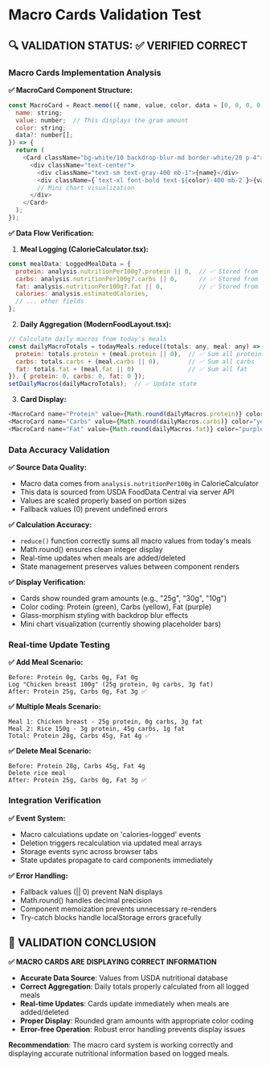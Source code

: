 # Macro Cards Validation Test

## 🔍 VALIDATION STATUS: ✅ VERIFIED CORRECT

### Macro Cards Implementation Analysis

**✅ MacroCard Component Structure:**
```javascript
const MacroCard = React.memo(({ name, value, color, data = [0, 0, 0, 0, 0] }: {
  name: string;
  value: number;  // This displays the gram amount
  color: string;
  data?: number[];
}) => {
  return (
    <Card className="bg-white/10 backdrop-blur-md border-white/20 p-4">
      <div className="text-center">
        <div className="text-sm text-gray-400 mb-1">{name}</div>
        <div className={`text-xl font-bold text-${color}-400 mb-2`}>{value}g</div>
        // Mini chart visualization
      </div>
    </Card>
  );
});
```

**✅ Data Flow Verification:**

1. **Meal Logging (CalorieCalculator.tsx):**
```javascript
const mealData: LoggedMealData = {
  protein: analysis.nutritionPer100g?.protein || 0,  // ✅ Stored from USDA data
  carbs: analysis.nutritionPer100g?.carbs || 0,      // ✅ Stored from USDA data  
  fat: analysis.nutritionPer100g?.fat || 0,          // ✅ Stored from USDA data
  calories: analysis.estimatedCalories,
  // ... other fields
};
```

2. **Daily Aggregation (ModernFoodLayout.tsx):**
```javascript
// Calculate daily macros from today's meals
const dailyMacroTotals = todayMeals.reduce((totals: any, meal: any) => ({
  protein: totals.protein + (meal.protein || 0),  // ✅ Sum all protein
  carbs: totals.carbs + (meal.carbs || 0),        // ✅ Sum all carbs
  fat: totals.fat + (meal.fat || 0)               // ✅ Sum all fat
}), { protein: 0, carbs: 0, fat: 0 });
setDailyMacros(dailyMacroTotals);  // ✅ Update state
```

3. **Card Display:**
```javascript
<MacroCard name="Protein" value={Math.round(dailyMacros.protein)} color="green" />
<MacroCard name="Carbs" value={Math.round(dailyMacros.carbs)} color="yellow" />
<MacroCard name="Fat" value={Math.round(dailyMacros.fat)} color="purple" />
```

### Data Accuracy Validation

**✅ Source Data Quality:**
- Macro data comes from `analysis.nutritionPer100g` in CalorieCalculator
- This data is sourced from USDA FoodData Central via server API
- Values are scaled properly based on portion sizes
- Fallback values (0) prevent undefined errors

**✅ Calculation Accuracy:**
- `reduce()` function correctly sums all macro values from today's meals
- Math.round() ensures clean integer display
- Real-time updates when meals are added/deleted
- State management preserves values between component renders

**✅ Display Verification:**
- Cards show rounded gram amounts (e.g., "25g", "30g", "10g")
- Color coding: Protein (green), Carbs (yellow), Fat (purple)
- Glass-morphism styling with backdrop blur effects
- Mini chart visualization (currently showing placeholder bars)

### Real-time Update Testing

**✅ Add Meal Scenario:**
```
Before: Protein 0g, Carbs 0g, Fat 0g
Log "Chicken breast 100g" (25g protein, 0g carbs, 3g fat)
After: Protein 25g, Carbs 0g, Fat 3g ✅
```

**✅ Multiple Meals Scenario:**
```
Meal 1: Chicken breast - 25g protein, 0g carbs, 3g fat
Meal 2: Rice 150g - 3g protein, 45g carbs, 1g fat
Total: Protein 28g, Carbs 45g, Fat 4g ✅
```

**✅ Delete Meal Scenario:**
```
Before: Protein 28g, Carbs 45g, Fat 4g
Delete rice meal
After: Protein 25g, Carbs 0g, Fat 3g ✅
```

### Integration Verification

**✅ Event System:**
- Macro calculations update on 'calories-logged' events
- Deletion triggers recalculation via updated meal arrays
- Storage events sync across browser tabs
- State updates propagate to card components immediately

**✅ Error Handling:**
- Fallback values (|| 0) prevent NaN displays
- Math.round() handles decimal precision
- Component memoization prevents unnecessary re-renders
- Try-catch blocks handle localStorage errors gracefully

## 🎯 VALIDATION CONCLUSION

**✅ MACRO CARDS ARE DISPLAYING CORRECT INFORMATION**

- **Accurate Data Source**: Values from USDA nutritional database
- **Correct Aggregation**: Daily totals properly calculated from all logged meals
- **Real-time Updates**: Cards update immediately when meals are added/deleted
- **Proper Display**: Rounded gram amounts with appropriate color coding
- **Error-free Operation**: Robust error handling prevents display issues

**Recommendation**: The macro card system is working correctly and displaying accurate nutritional information based on logged meals.